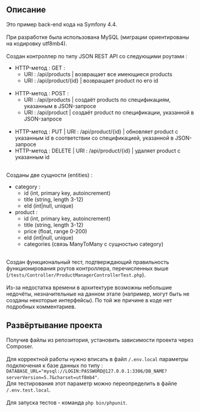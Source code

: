 ## Описание
Это пример back-end кода на Symfony 4.4.</br></br>
При разработке была использована MySQL (миграции ориентированы на кодировку utf8mb4).</br></br>
Создан контроллер по типу JSON REST API со следующими роутами :
- HTTP-метод : GET :
  - URI : /api/products | возвращает все имеющиеся products
  - URI : /api/product/{id} | возвращает product по его id</br></br>
- HTTP-метод : POST :
  - URI : /api/products | создаёт products по спецификациям, указанным в JSON-запросе
  - URI : /api/product | создаёт product по спецификации, указанной в JSON-запросе</br></br>
- HTTP-метод : PUT | URI : /api/product/{id} | обновляет product с указанным id в соответствии со спецификацией, указанной в JSON-запросе
- HTTP-метод : DELETE | URI : /api/product/{id} | удаляет product с указанным id</br></br>

Созданы две сущности (entities) :
- category :
  - id (int, primary key, autoincrement)
  - title (string, length 3-12)
  - eId (int|null, unique)
- product :
  - id (int, primary key, autoincrement)
  - title (string, length 3-12)
  - price (float, range 0-200)
  - eId (int|null, unique)
  - categories (связь ManyToMany с сущностью category)</br></br>

Создан функциональный тест, подтверждающий правильность функционирования роутов контроллера, 
перечисленных выше (`/tests/Controller/ProductManagerControllerTest.php`).</br></br>
Из-за недостатка времени в архитектуре возможны небольшие недочёты, незначительные на данном этапе (например, могут быть не созданы некоторые интерфейсы). 
По той же причине в коде нет подробных комментариев.
## Развёртывание проекта
Получив файлы из репозитория, установить зависимости проекта через Composer.</br></br>
Для корректной работы нужно вписать в файл `/.env.local`
параметры подключения к базе данных по типу : `DATABASE_URL="mysql://LOGIN:PASSWORD@127.0.0.1:3306/DB_NAME?serverVersion=5.7&charset=utf8mb4"`.</br>
Для тестирования этот параметр можно переопределить в файле `/.env.test.local`.</br></br>
Для запуска тестов - команда `php bin/phpunit`.